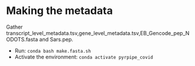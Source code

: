 # Making the metadata

Gather transcript_level_metadata.tsv,gene_level_metadata.tsv,EB_Gencode_pep_NODOTS.fasta and Sars.pep. 

* Run: `conda bash make.fasta.sh`
* Activate the environment: `conda activate pyrpipe_covid`
